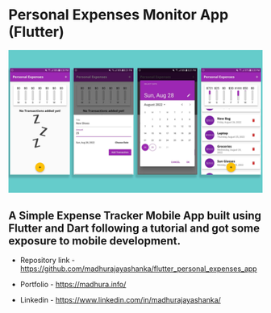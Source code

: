 # Personal Expenses Monitor App (Flutter)

![Personal Expenses Monitor](https://github.com/madhurajayashanka/flutter_personal_expenses_app/blob/master/flutter_personal_expenses_app.jpg?raw=true)


## A Simple Expense Tracker Mobile App built using Flutter and Dart following a tutorial and got some exposure to mobile development. 

- Repository link - https://github.com/madhurajayashanka/flutter_personal_expenses_app

- Portfolio - https://madhura.info/

- Linkedin - https://www.linkedin.com/in/madhurajayashanka/

